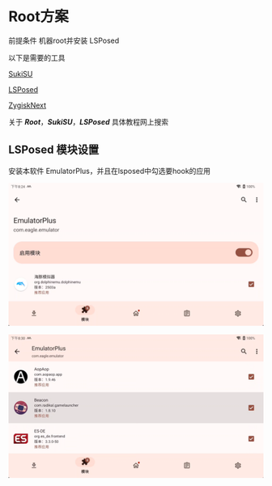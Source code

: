 # Root方案

前提条件 机器root并安装 LSPosed

以下是需要的工具

[SukiSU](https://github.com/SukiSU-Ultra/SukiSU-Ultra)

[LSPosed](https://github.com/JingMatrix/LSPosed)

[ZygiskNext](https://github.com/Dr-TSNG/ZygiskNext/)

关于 ***Root***，***SukiSU***，***LSPosed*** 具体教程网上搜索

## LSPosed 模块设置

安装本软件 EmulatorPlus，并且在lsposed中勾选要hook的应用

![lsposed配置](image/lsposed-1.png)

![模块勾选应用](image/lsposed-2.png)




